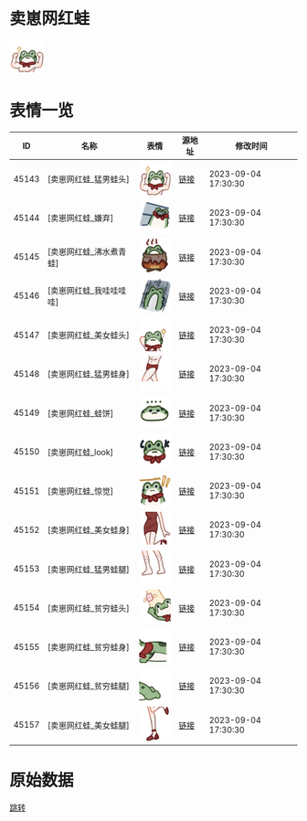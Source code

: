 # 卖崽网红蛙

<img src="./cover.png" height="60" alt="cover" />

# 表情一览

|ID|名称|表情|源地址|修改时间|
|----|----|----|----|----|
|45143|[卖崽网红蛙_猛男蛙头]|<img src="./pic/045143_%5B卖崽网红蛙_猛男蛙头%5D.png" height="60" alt="猛男蛙头"/>|[链接](https://i0.hdslb.com/bfs/garb/602ae4bc4bff85a5630e8f691892d18bbd5f692a.png)|2023-09-04 17:30:30|
|45144|[卖崽网红蛙_嫌弃]|<img src="./pic/045144_%5B卖崽网红蛙_嫌弃%5D.png" height="60" alt="嫌弃"/>|[链接](https://i0.hdslb.com/bfs/garb/1b8b6cdfb79f894d0e7f9bac1b213d74db8d247f.png)|2023-09-04 17:30:30|
|45145|[卖崽网红蛙_沸水煮青蛙]|<img src="./pic/045145_%5B卖崽网红蛙_沸水煮青蛙%5D.png" height="60" alt="沸水煮青蛙"/>|[链接](https://i0.hdslb.com/bfs/garb/3a105eff3604861d2066732ec88f2d1ff2efeb52.png)|2023-09-04 17:30:30|
|45146|[卖崽网红蛙_我哇哇哇哇]|<img src="./pic/045146_%5B卖崽网红蛙_我哇哇哇哇%5D.png" height="60" alt="我哇哇哇哇"/>|[链接](https://i0.hdslb.com/bfs/garb/b1bd5e107205befcfd042d35161c738dc99ed525.png)|2023-09-04 17:30:30|
|45147|[卖崽网红蛙_美女蛙头]|<img src="./pic/045147_%5B卖崽网红蛙_美女蛙头%5D.png" height="60" alt="美女蛙头"/>|[链接](https://i0.hdslb.com/bfs/garb/3682d02491e2a6e5530b1a9cd868b3fb4281e413.png)|2023-09-04 17:30:30|
|45148|[卖崽网红蛙_猛男蛙身]|<img src="./pic/045148_%5B卖崽网红蛙_猛男蛙身%5D.png" height="60" alt="猛男蛙身"/>|[链接](https://i0.hdslb.com/bfs/garb/7ff57d8d628675d0fe88c4ad6d3b3d54b683519e.png)|2023-09-04 17:30:30|
|45149|[卖崽网红蛙_蛙饼]|<img src="./pic/045149_%5B卖崽网红蛙_蛙饼%5D.png" height="60" alt="蛙饼"/>|[链接](https://i0.hdslb.com/bfs/garb/71e7f3ebdd74c52e708adc2e2fb2bc5fa6f92f42.png)|2023-09-04 17:30:30|
|45150|[卖崽网红蛙_look]|<img src="./pic/045150_%5B卖崽网红蛙_look%5D.png" height="60" alt="look"/>|[链接](https://i0.hdslb.com/bfs/garb/55d181b6f43ab9a38d6185c8ee31f2fe3331dfcd.png)|2023-09-04 17:30:30|
|45151|[卖崽网红蛙_惊觉]|<img src="./pic/045151_%5B卖崽网红蛙_惊觉%5D.png" height="60" alt="惊觉"/>|[链接](https://i0.hdslb.com/bfs/garb/27e451f3984b51a89eeef78ca64889b13960e84a.png)|2023-09-04 17:30:30|
|45152|[卖崽网红蛙_美女蛙身]|<img src="./pic/045152_%5B卖崽网红蛙_美女蛙身%5D.png" height="60" alt="美女蛙身"/>|[链接](https://i0.hdslb.com/bfs/garb/1bcead04e4fb057f363a8f33b16c6c6378702334.png)|2023-09-04 17:30:30|
|45153|[卖崽网红蛙_猛男蛙腿]|<img src="./pic/045153_%5B卖崽网红蛙_猛男蛙腿%5D.png" height="60" alt="猛男蛙腿"/>|[链接](https://i0.hdslb.com/bfs/garb/f13233d6cdd317ffd774700f1f27ed9f0c01786f.png)|2023-09-04 17:30:30|
|45154|[卖崽网红蛙_贫穷蛙头]|<img src="./pic/045154_%5B卖崽网红蛙_贫穷蛙头%5D.png" height="60" alt="贫穷蛙头"/>|[链接](https://i0.hdslb.com/bfs/garb/5ac2965fd49995ee6eaee79f365dd9396bc1e4c2.png)|2023-09-04 17:30:30|
|45155|[卖崽网红蛙_贫穷蛙身]|<img src="./pic/045155_%5B卖崽网红蛙_贫穷蛙身%5D.png" height="60" alt="贫穷蛙身"/>|[链接](https://i0.hdslb.com/bfs/garb/4d2558084f438774e8d234080c935f97f52d892a.png)|2023-09-04 17:30:30|
|45156|[卖崽网红蛙_贫穷蛙腿]|<img src="./pic/045156_%5B卖崽网红蛙_贫穷蛙腿%5D.png" height="60" alt="贫穷蛙腿"/>|[链接](https://i0.hdslb.com/bfs/garb/3673b7e8d808f889961821166bae1d61d5d1c175.png)|2023-09-04 17:30:30|
|45157|[卖崽网红蛙_美女蛙腿]|<img src="./pic/045157_%5B卖崽网红蛙_美女蛙腿%5D.png" height="60" alt="美女蛙腿"/>|[链接](https://i0.hdslb.com/bfs/garb/4d8e746c5c646425e8aee578749cfcf8dd81309b.png)|2023-09-04 17:30:30|

# 原始数据

[跳转](./raw.json)

